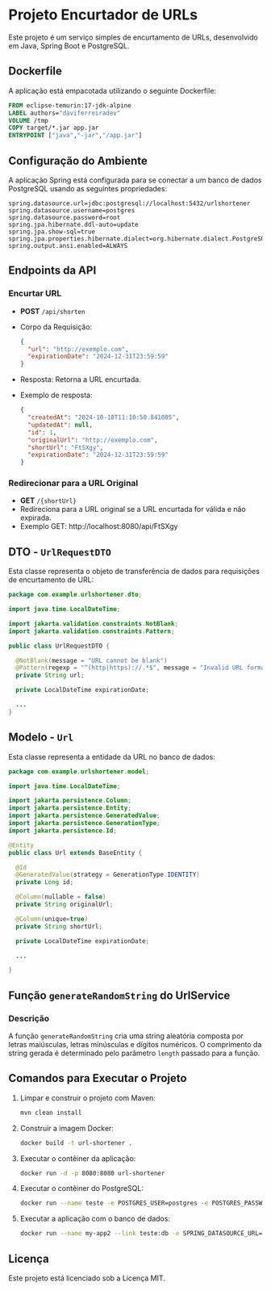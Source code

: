 # Projeto Encurtador de URLs

Este projeto é um serviço simples de encurtamento de URLs, desenvolvido em Java, Spring Boot e PostgreSQL.

## Dockerfile

A aplicação está empacotada utilizando o seguinte Dockerfile:

```Dockerfile
FROM eclipse-temurin:17-jdk-alpine
LABEL authors="daviferreiradev"
VOLUME /tmp
COPY target/*.jar app.jar
ENTRYPOINT ["java","-jar","/app.jar"]
```

## Configuração do Ambiente

A aplicação Spring está configurada para se conectar a um banco de dados PostgreSQL usando as seguintes propriedades:

```properties
spring.datasource.url=jdbc:postgresql://localhost:5432/urlshortener
spring.datasource.username=postgres
spring.datasource.password=root
spring.jpa.hibernate.ddl-auto=update
spring.jpa.show-sql=true
spring.jpa.properties.hibernate.dialect=org.hibernate.dialect.PostgreSQLDialect
spring.output.ansi.enabled=ALWAYS
```

## Endpoints da API

### Encurtar URL

- **POST** `/api/shorten`
- Corpo da Requisição:
  ```json
  {
    "url": "http://exemplo.com",
    "expirationDate": "2024-12-31T23:59:59"
  }
  ```
- Resposta: Retorna a URL encurtada.
- Exemplo de resposta:

  ```json
  {
    "createdAt": "2024-10-18T11:10:50.841085",
    "updatedAt": null,
    "id": 1,
    "originalUrl": "http://exemplo.com",
    "shortUrl": "FtSXgy",
    "expirationDate": "2024-12-31T23:59:59"
  }
  ```

### Redirecionar para a URL Original

- **GET** `/{shortUrl}`
- Redireciona para a URL original se a URL encurtada for válida e não expirada.
- Exemplo GET: http://localhost:8080/api/FtSXgy

## DTO - `UrlRequestDTO`

Esta classe representa o objeto de transferência de dados para requisições de encurtamento de URL:

```java
package com.example.urlshortener.dto;

import java.time.LocalDateTime;

import jakarta.validation.constraints.NotBlank;
import jakarta.validation.constraints.Pattern;

public class UrlRequestDTO {

  @NotBlank(message = "URL cannot be blank")
  @Pattern(regexp = "^(http|https)://.*$", message = "Invalid URL format")
  private String url;

  private LocalDateTime expirationDate;

  ...
}
```

## Modelo - `Url`

Esta classe representa a entidade da URL no banco de dados:

```java
package com.example.urlshortener.model;

import java.time.LocalDateTime;

import jakarta.persistence.Column;
import jakarta.persistence.Entity;
import jakarta.persistence.GeneratedValue;
import jakarta.persistence.GenerationType;
import jakarta.persistence.Id;

@Entity
public class Url extends BaseEntity {

  @Id
  @GeneratedValue(strategy = GenerationType.IDENTITY)
  private Long id;

  @Column(nullable = false)
  private String originalUrl;

  @Column(unique=true)
  private String shortUrl;

  private LocalDateTime expirationDate;

  ...

}
```

## Função `generateRandomString` do UrlService

### Descrição

A função `generateRandomString` cria uma string aleatória composta por letras maiúsculas, letras minúsculas e dígitos numéricos. O comprimento da string gerada é determinado pelo parâmetro `length` passado para a função.


## Comandos para Executar o Projeto

1. Limpar e construir o projeto com Maven:
   ```bash
   mvn clean install
   ```

2. Construir a imagem Docker:
   ```bash
   docker build -t url-shortener .
   ```

3. Executar o contêiner da aplicação:
   ```bash
   docker run -d -p 8080:8080 url-shortener
   ```

4. Executar o contêiner do PostgreSQL:
   ```bash
   docker run --name teste -e POSTGRES_USER=postgres -e POSTGRES_PASSWORD=root -e POSTGRES_DB=urlshortener -p 5432:5432 -d postgres:17
   ```

5. Executar a aplicação com o banco de dados:
   ```bash
   docker run --name my-app2 --link teste:db -e SPRING_DATASOURCE_URL=jdbc:postgresql://teste:5432/urlshortener -e SPRING_DATASOURCE_USERNAME=postgres -e SPRING_DATASOURCE_PASSWORD=root -p 8080:8080 -d imgtest
   ```

## Licença

Este projeto está licenciado sob a Licença MIT.